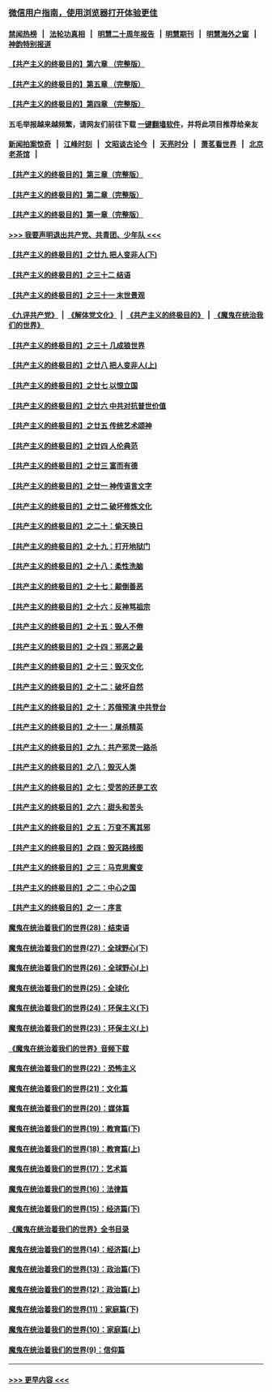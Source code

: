 ### [微信用户指南，使用浏览器打开体验更佳](https://github.com/gfw-breaker/banned-news1/blob/master/indexes/wechat-guide.md?t=0)
#### [禁闻热榜](热点新闻.md?t=0)  &nbsp;&nbsp;|&nbsp;&nbsp; [法轮功真相](https://github.com/gfw-breaker/truth/blob/master/README.md?t=0) &nbsp;&nbsp;|&nbsp;&nbsp; [明慧二十周年报告](https://github.com/gfw-breaker/mh-reports/blob/master/README.md?t=0) &nbsp;&nbsp;|&nbsp;&nbsp;[明慧期刊](https://github.com/gfw-breaker/mh-qikan) &nbsp;&nbsp;|&nbsp;&nbsp; [明慧海外之窗](https://github.com/gfw-breaker/mh-news/blob/master/README.md?t=0) &nbsp;&nbsp;|&nbsp;&nbsp; [神韵特别报道](https://github.com/gfw-breaker/mh-news/blob/master/shenyun.md?t=0)
#### [【共产主义的终极目的】第六章 （完整版）](../pages/nsc422/n11428913.md?t=02030801) 
#### [【共产主义的终极目的】第五章 （完整版）](../pages/nsc422/n11428912.md?t=02030801) 
#### [【共产主义的终极目的】第四章 （完整版）](../pages/nsc422/n11428907.md?t=02030801) 
#### 五毛举报越来越频繁，请网友们前往下载 [一键翻墙软件](https://github.com/gfw-breaker/ssr-accounts)，并将此项目推荐给亲友
#### [新闻拍案惊奇](https://github.com/gfw-breaker/banned-news1/blob/master/pages/link4.md) &nbsp;&nbsp;|&nbsp;&nbsp; [江峰时刻](https://github.com/gfw-breaker/banned-news1/blob/master/pages/link4.md) &nbsp;&nbsp;|&nbsp;&nbsp; [文昭谈古论今](https://github.com/gfw-breaker/banned-news1/blob/master/pages/link4.md) &nbsp;&nbsp;|&nbsp;&nbsp; [天亮时分](https://github.com/gfw-breaker/banned-news1/blob/master/pages/link4.md) &nbsp;&nbsp;|&nbsp;&nbsp; [萧茗看世界](https://github.com/gfw-breaker/banned-news1/blob/master/pages/link4.md) &nbsp;&nbsp;|&nbsp;&nbsp; [北京老茶馆](https://github.com/gfw-breaker/banned-news1/blob/master/pages/link4.md) &nbsp;&nbsp;|&nbsp;&nbsp; 
#### [【共产主义的终极目的】第三章（完整版）](../pages/nsc422/n11428848.md?t=02030801) 
#### [【共产主义的终极目的】第二章（完整版）](../pages/nsc422/n11428831.md?t=02030801) 
#### [【共产主义的终极目的】第一章（完整版）](../pages/nsc422/n11417651.md?t=02030801) 
#### [>>> 我要声明退出共产党、共青团、少年队 <<<](https://github.com/begood0513/goodnews/blob/master/quit/letter.md) 
#### [【共产主义的终极目的】之廿九 把人变非人(下)](../pages/nsc422/n11344140.md?t=02030801) 
#### [【共产主义的终极目的】之三十二 结语](../pages/nsc422/n11360535.md?t=02030801) 
#### [【共产主义的终极目的】之三十一 末世景观](../pages/nsc422/n11351129.md?t=02030801) 
#### [《九评共产党》](https://github.com/begood0513/9ping.md/blob/master/README.md) &nbsp;|&nbsp; [《解体党文化》](../../../../jtdwh.md/blob/master/README.md)  &nbsp;|&nbsp; [《共产主义的终极目的》](../../../../gczydzjmd.md/blob/master/README.md) &nbsp;|&nbsp; [《魔鬼在统治我们的世界》](../../../../mgztzwmdsj.md/blob/master/README.md) 
#### [【共产主义的终极目的】之三十 几成狼世界](../pages/nsc422/n11348280.md?t=02030801) 
#### [【共产主义的终极目的】之廿八 把人变非人(上)](../pages/nsc422/n11340492.md?t=02030801) 
#### [【共产主义的终极目的】之廿七 以恨立国](../pages/nsc422/n11336944.md?t=02030801) 
#### [【共产主义的终极目的】之廿六 中共对抗普世价值](../pages/nsc422/n11324785.md?t=02030801) 
#### [【共产主义的终极目的】之廿五 传统艺术颂神](../pages/nsc422/n11296396.md?t=02030801) 
#### [【共产主义的终极目的】之廿四 人伦典范](../pages/nsc422/n11296397.md?t=02030801) 
#### [【共产主义的终极目的】之廿三 富而有德](../pages/nsc422/n11283598.md?t=02030801) 
#### [【共产主义的终极目的】之廿一 神传语言文字](../pages/nsc422/n11263265.md?t=02030801) 
#### [【共产主义的终极目的】之廿二 破坏修炼文化](../pages/nsc422/n11245728.md?t=02030801) 
#### [【共产主义的终极目的】之二十：偷天换日](../pages/nsc422/n11238846.md?t=02030801) 
#### [【共产主义的终极目的】之十九：打开地狱门](../pages/nsc422/n11206376.md?t=02030801) 
#### [【共产主义的终极目的】之十八：柔性洗脑](../pages/nsc422/n11199994.md?t=02030801) 
#### [【共产主义的终极目的】之十七：颠倒善恶](../pages/nsc422/n11179782.md?t=02030801) 
#### [【共产主义的终极目的】之十六：反神骂祖宗](../pages/nsc422/n11166798.md?t=02030801) 
#### [【共产主义的终极目的】之十五：毁人不倦](../pages/nsc422/n11166792.md?t=02030801) 
#### [【共产主义的终极目的】之十四：邪恶之最](../pages/nsc422/n11150249.md?t=02030801) 
#### [【共产主义的终极目的】之十三：毁灭文化](../pages/nsc422/n11135227.md?t=02030801) 
#### [【共产主义的终极目的】之十二：破坏自然](../pages/nsc422/n11135214.md?t=02030801) 
#### [【共产主义的终极目的】之十：苏俄预演 中共登台](../pages/nsc422/n11118424.md?t=02030801) 
#### [【共产主义的终极目的】之十一：屠杀精英](../pages/nsc422/n11118442.md?t=02030801) 
#### [【共产主义的终极目的】之九：共产邪灵一路杀](../pages/nsc422/n11114139.md?t=02030801) 
#### [【共产主义的终极目的】之八：毁灭人类](../pages/nsc422/n11108503.md?t=02030801) 
#### [【共产主义的终极目的】之七：受苦的还是工农](../pages/nsc422/n11101809.md?t=02030801) 
#### [【共产主义的终极目的】之六：甜头和苦头](../pages/nsc422/n11096971.md?t=02030801) 
#### [【共产主义的终极目的】之五：万变不离其邪](../pages/nsc422/n11091285.md?t=02030801) 
#### [【共产主义的终极目的】之四：毁灭路线图](../pages/nsc422/n11086284.md?t=02030801) 
#### [【共产主义的终极目的】之三：马克思魔变](../pages/nsc422/n11061941.md?t=02030801) 
#### [【共产主义的终极目的】之二：中心之国](../pages/nsc422/n11047728.md?t=02030801) 
#### [【共产主义的终极目的】之一：序言](../pages/nsc422/n11086077.md?t=02030801) 
#### [魔鬼在统治着我们的世界(28)：结束语](../pages/nsc422/n10936246.md?t=02030801) 
#### [魔鬼在统治着我们的世界(27)：全球野心(下)](../pages/nsc422/n10928319.md?t=02030801) 
#### [魔鬼在统治着我们的世界(26)：全球野心(上)](../pages/nsc422/n10900318.md?t=02030801) 
#### [魔鬼在统治着我们的世界(25)：全球化](../pages/nsc422/n10788205.md?t=02030801) 
#### [魔鬼在统治着我们的世界(24)：环保主义(下)](../pages/nsc422/n10695307.md?t=02030801) 
#### [魔鬼在统治着我们的世界(23)：环保主义(上)](../pages/nsc422/n10688613.md?t=02030801) 
#### [《魔鬼在统治着我们的世界》音频下载](../pages/nsc422/n10635553.md?t=02030801) 
#### [魔鬼在统治着我们的世界(22)：恐怖主义](../pages/nsc422/n10614727.md?t=02030801) 
#### [魔鬼在统治着我们的世界(21)：文化篇](../pages/nsc422/n10597706.md?t=02030801) 
#### [魔鬼在统治着我们的世界(20)：媒体篇](../pages/nsc422/n10586579.md?t=02030801) 
#### [魔鬼在统治着我们的世界(19)：教育篇(下)](../pages/nsc422/n10564808.md?t=02030801) 
#### [魔鬼在统治着我们的世界(18)：教育篇(上)](../pages/nsc422/n10526970.md?t=02030801) 
#### [魔鬼在统治着我们的世界(17)：艺术篇](../pages/nsc422/n10499093.md?t=02030801) 
#### [魔鬼在统治着我们的世界(16)：法律篇](../pages/nsc422/n10485969.md?t=02030801) 
#### [魔鬼在统治着我们的世界(15)：经济篇(下)](../pages/nsc422/n10469975.md?t=02030801) 
#### [《魔鬼在统治着我们的世界》全书目录](../pages/nsc422/n10464261.md?t=02030801) 
#### [魔鬼在统治着我们的世界(14)：经济篇(上)](../pages/nsc422/n10457370.md?t=02030801) 
#### [魔鬼在统治着我们的世界(13)：政治篇(下)](../pages/nsc422/n10448270.md?t=02030801) 
#### [魔鬼在统治着我们的世界(12)：政治篇(上)](../pages/nsc422/n10444576.md?t=02030801) 
#### [魔鬼在统治着我们的世界(11)：家庭篇(下)](../pages/nsc422/n10440961.md?t=02030801) 
#### [魔鬼在统治着我们的世界(10)：家庭篇(上)](../pages/nsc422/n10435448.md?t=02030801) 
#### [魔鬼在统治着我们的世界(9)：信仰篇](../pages/nsc422/n10432159.md?t=02030801) 

----
#### [ >>> 更早内容 <<< ](../indexes/nsc422-earlier.md)

